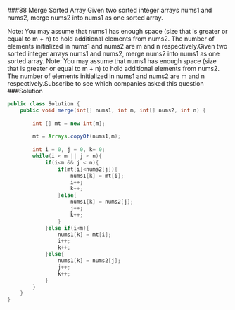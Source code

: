 ###88 Merge Sorted Array
Given two sorted integer arrays nums1 and nums2, merge nums2 into nums1 as one sorted array.

Note:
You may assume that nums1 has enough space (size that is greater or equal to m + n) to hold additional elements from nums2. The number of elements initialized in nums1 and nums2 are m and n respectively.Given two sorted integer arrays nums1 and nums2, merge nums2 into nums1 as one sorted array.
Note:
You may assume that nums1 has enough space (size that is greater or equal to m + n) to hold additional elements from nums2. The number of elements initialized in nums1 and nums2 are m and n respectively.Subscribe to see which companies asked this question
###Solution
```java
public class Solution {
    public void merge(int[] nums1, int m, int[] nums2, int n) {
        
        int [] mt = new int[m];
        
        mt = Arrays.copyOf(nums1,m);
        
        int i = 0, j = 0, k= 0;
        while(i < m || j < n){
            if(i<m && j < n){
                if(mt[i]<nums2[j]){
                    nums1[k] = mt[i];
                    i++;
                    k++;
                }else{
                    nums1[k] = nums2[j];
                    j++;
                    k++;
                }
            }else if(i<m){
                nums1[k] = mt[i];
                i++;
                k++;
            }else{
                nums1[k] = nums2[j];
                j++;
                k++;
            }
        }
    }
}